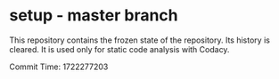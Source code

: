 # setup - master branch

This repository contains the frozen state of the repository.
Its history is cleared. It is used only for static code
analysis with Codacy.

Commit Time: 1722277203